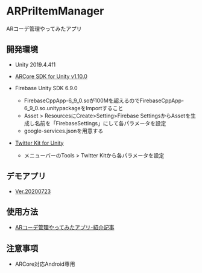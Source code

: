 # ARPriItemManager
ARコーデ管理やってみたアプリ

## 開発環境

- Unity 2019.4.4f1

- [ARCore SDK for Unity v1.10.0](https://github.com/google-ar/arcore-unity-sdk/releases/tag/v1.10.0)

- Firebase Unity SDK 6.9.0

  - FirebaseCppApp-6_9_0.soが100Mを超えるのでFirebaseCppApp-6_9_0.so.unitypackageをImportすること
  - Asset > ResourcesにCreate>Setting>Firebase SettingsからAssetを生成し名前を「FirebaseSettings」にして各パラメータを設定
  - google-services.jsonを用意する

- [Twitter Kit for Unity](https://assetstore.unity.com/packages/tools/integration/twitter-kit-for-unity-84914)

  - メニューバーのTools > Twitter Kitから各パラメータを設定

## デモアプリ

- [Ver.20200723](AppBuild/AR-PriItemManager20200723.apk)

## 使用方法
- [ARコーデ管理やってみたアプリ-紹介記事](https://note.com/sergeant118/n/n870568000e6f)

## 注意事項

- ARCore対応Android専用
  


